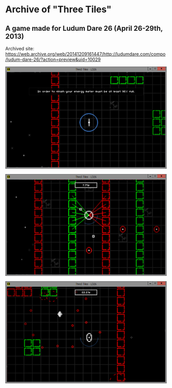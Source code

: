 # Archive of "Three Tiles"

## A game made for Ludum Dare 26 (April 26-29th, 2013)

Archived site: https://web.archive.org/web/20141209161447/http://ludumdare.com/compo/ludum-dare-26/?action=preview&uid=10029

![Screenshot 1](./docs/shot1.png)

![Screenshot 2](./docs/shot2.png)

![Screenshot 3](./docs/shot3.png)
